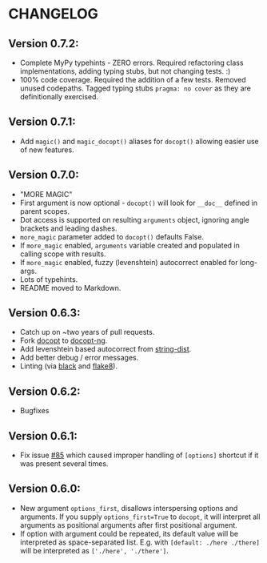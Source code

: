 # CHANGELOG

## Version 0.7.2:

-   Complete MyPy typehints - ZERO errors.
    Required refactoring class implementations, adding typing stubs, but not changing tests. :)
-   100% code coverage. Required the addition of a few tests.
    Removed unused codepaths. Tagged typing stubs `pragma: no cover` as they are definitionally exercised.

## Version 0.7.1:

-   Add `magic()` and `magic_docopt()` aliases for `docopt()` allowing easier use of new features.

## Version 0.7.0:

-   "MORE MAGIC"
-   First argument is now optional - `docopt()` will look for `__doc__` defined in parent scopes.
-   Dot access is supported on resulting `arguments` object,
    ignoring angle brackets and leading dashes.
-   `more_magic` parameter added to `docopt()` defaults False.
-   If `more_magic` enabled, `arguments` variable created and populated
    in calling scope with results.
-   If `more_magic` enabled, fuzzy (levenshtein) autocorrect enabled for long-args.
-   Lots of typehints.
-   README moved to Markdown.

## Version 0.6.3:

-   Catch up on \~two years of pull requests.
-   Fork [docopt](https://github.com/docopt/docopt) to
    [docopt-ng](https://github.com/bazaar-projects/docopt-ng).
-   Add levenshtein based autocorrect from
    [string-dist](https://github.com/obulkin/string-dist).
-   Add better debug / error messages.
-   Linting (via [black](https://github.com/ambv/black) and
    [flake8](https://gitlab.com/pycqa/flake8)).

## Version 0.6.2:

-   Bugfixes

## Version 0.6.1:

-   Fix issue [\#85](https://github.com/docopt/docopt/issues/85) which
    caused improper handling of `[options]` shortcut if it was present
    several times.

## Version 0.6.0:

-   New argument `options_first`, disallows interspersing options and
    arguments. If you supply `options_first=True` to `docopt`, it will
    interpret all arguments as positional arguments after first
    positional argument.
-   If option with argument could be repeated, its default value will
    be interpreted as space-separated list. E.g. with
    `[default: ./here ./there]` will be interpreted as
    `['./here', './there']`.